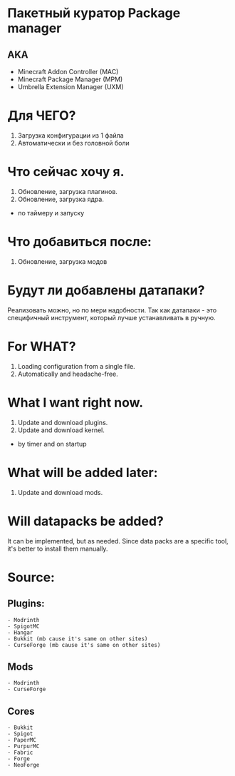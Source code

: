 # Пакетный куратор Package manager
## AKA
  - Minecraft Addon Controller (MAC)
  - Minecraft Package Manager (MPM)
  - Umbrella Extension Manager (UXM)

# Для ЧЕГО?
  1. Загрузка конфигурации из 1 файла
  2. Автоматически и без головной боли
# Что сейчас хочу я.
  1. Обновление, загрузка плагинов.
  2. Обновление, загрузка ядра.
- по таймеру и запуску

# Что добавиться после:
  1. Обновление, загрузка модов

# Будут ли добавлены датапаки?
  Реализовать можно, но по мери надобности.
  Так как датапаки - это специфичный инструмент, который лучше устанавливать в ручную.

# For WHAT?
  1. Loading configuration from a single file.
  2. Automatically and headache-free.
# What I want right now.
  1. Update and download plugins.
  2. Update and download kernel.
- by timer and on startup

# What will be added later:
  1. Update and download mods.

# Will datapacks be added?
  It can be implemented, but as needed.
  Since data packs are a specific tool, it's better to install them manually.

# Source:
  ## Plugins: 
    - Modrinth
    - SpigotMC
    - Hangar
    - Bukkit (mb cause it's same on other sites)
    - CurseForge (mb cause it's same on other sites)
  ## Mods
    - Modrinth
    - CurseForge
  ## Cores
    - Bukkit
    - Spigot
    - PaperMC
    - PurpurMC
    - Fabric
    - Forge
    - NeoForge
  
